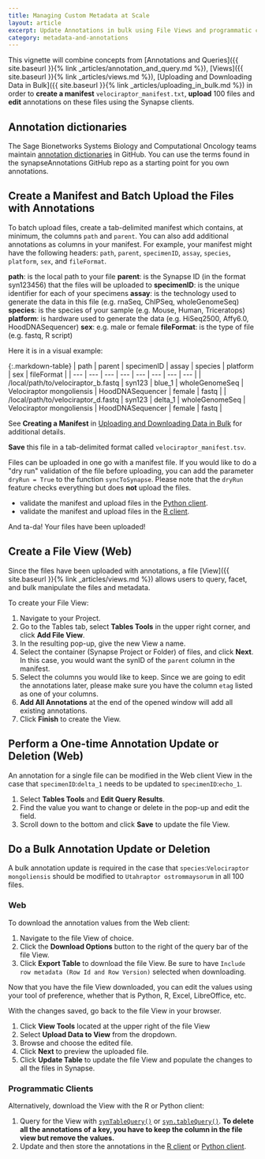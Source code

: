 ```yaml
---
title: Managing Custom Metadata at Scale
layout: article
excerpt: Update Annotations in bulk using File Views and programmatic clients.
category: metadata-and-annotations
---
```


This vignette will combine concepts from [Annotations and Queries]({{ site.baseurl }}{% link _articles/annotation_and_query.md %}), [Views]({{ site.baseurl }}{% link _articles/views.md %}), [Uploading and Downloading Data in Bulk]({{ site.baseurl }}{% link _articles/uploading_in_bulk.md %}) in order to **create a manifest** `velociraptor_manifest.txt`, **upload** 100 files and **edit** annotations on these files using the Synapse clients.

## Annotation dictionaries

The Sage Bionetworks Systems Biology and Computational Oncology teams maintain [annotation dictionaries](https://github.com/sage-bionetworks/synapseAnnotations) in GitHub. You can use the terms found in the synapseAnnotations GitHub repo as a starting point for you own annotations.

## Create a Manifest and Batch Upload the Files with Annotations

To batch upload files, create a tab-delimited manifest which contains, at minimum, the columns `path` and `parent`. You can also add additional annotations as columns in your manifest. For example, your manifest might have the following headers: `path`, `parent`, `specimenID`, `assay`, `species`, `platform`, `sex`, and `fileFormat`.  

**path**: is the local path to your file
**parent**: is the Synapse ID (in the format syn123456) that the files will be uploaded to
**specimenID**: is the unique identifier for each of your specimens
**assay**: is the technology used to generate the data in this file (e.g. rnaSeq, ChIPSeq, wholeGenomeSeq)
**species**: is the species of your sample (e.g. Mouse, Human, Triceratops)
**platform**: is hardware used to generate the data (e.g. HiSeq2500, Affy6.0, HoodDNASequencer)
**sex**: e.g. male or female
**fileFormat**: is the type of file (e.g. fastq, R script)

Here it is in a visual example:

{:.markdown-table}
| path | parent | specimenID | assay | species | platform | sex | fileFormat |
| --- | --- | --- | --- | --- | --- | --- | --- |
| /local/path/to/velociraptor_b.fastq | syn123 | blue_1 | wholeGenomeSeq | Velociraptor mongoliensis | HoodDNASequencer | female | fastq |
| /local/path/to/velociraptor_d.fastq | syn123 | delta_1 | wholeGenomeSeq | Velociraptor mongoliensis | HoodDNASequencer | female | fastq |

See **Creating a Manifest** in [Uploading and Downloading Data in Bulk](uploading_in_bulk.md#Creating-a-Manifest) for additional details.

**Save** this file in a tab-delimited format called `velociraptor_manifest.tsv`.

Files can be uploaded in one go with a manifest file. If you would like to do a "dry run" validation of the file before uploading, you can add the parameter `dryRun = True` to the function `syncToSynapse`. Please note that the `dryRun` feature checks everything but does **not** upload the files.

* validate the manifest and upload files in the [Python client](https://python-docs.synapse.org/build/html/synapseutils.html#synapseutils.sync.syncToSynapse).
* validate the manifest and upload files in the [R client](https://github.com/Sage-Bionetworks/synapserutils#batch-process). 

And ta-da! Your files have been uploaded!

## Create a File View (Web)

Since the files have been uploaded with annotations, a file [View]({{ site.baseurl }}{% link _articles/views.md %}) allows users to query, facet, and bulk manipulate the files and metadata.

To create your File View:

1. Navigate to your Project.
2. Go to the Tables tab, select **Tables Tools** in the upper right corner, and click **Add File View**.
3. In the resulting pop-up, give the new View a name. 
4. Select the container (Synapse Project or Folder) of files, and click **Next**. In this case, you would want the synID of the `parent` column in the manifest.
5. Select the columns you would like to keep. Since we are going to edit the annotations later, please make sure you have the column `etag` listed as one of your columns.
6. **Add All Annotations** at the end of the opened window will add all existing annotations.
7. Click **Finish** to create the View.

## Perform a One-time Annotation Update or Deletion (Web)

An annotation for a single file can be modified in the Web client View in the case that `specimenID`:`delta_1` needs to be updated to `specimenID`:`echo_1`.

1. Select **Tables Tools** and **Edit Query Results**.
2. Find the value you want to change or delete in the pop-up and edit the field.
3. Scroll down to the bottom and click **Save** to update the file View.

## Do a Bulk Annotation Update or Deletion

A bulk annotation update is required in the case that `species`:`Velociraptor mongoliensis` should be modified to `Utahraptor ostrommaysorum` in all 100 files.

### Web

To download the annotation values from the Web client:

1. Navigate to the file View of choice.
2. Click the **Download Options** button to the right of the query bar of the file View.
3. Click **Export Table** to download the file View. Be sure to have `Include row metadata (Row Id and Row Version)` selected when downloading.

Now that you have the file View downloaded, you can edit the values using your tool of preference, whether that is Python, R, Excel, LibreOffice, etc.

With the changes saved, go back to the file View in your browser.

1. Click **View Tools** located at the upper right of the file View
2. Select **Upload Data to View** from the dropdown.
3. Browse and choose the edited file.
4. Click **Next** to preview the uploaded file.
5. Click **Update Table** to update the file View and populate the changes to all the files in Synapse.

### Programmatic Clients

Alternatively, download the View with the R or Python client:

1. Query for the View with [`synTableQuery()`](https://r-docs.synapse.org/reference/synTableQuery.html) or [`syn.tableQuery()`](https://python-docs.synapse.org/build/html/Client.html#synapseclient.Synapse.tableQuery). **To delete all the annotations of a key, you have to keep the column in the file view but remove the values.**
2. Update and then store the annotations in the [R client](https://r-docs.synapse.org/articles/views.html#updating-annotations-using-view) or [Python client](https://python-docs.synapse.org/build/html/Views.html#updating-annotations-using-view).
